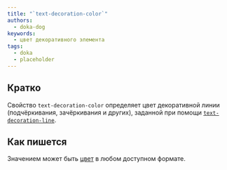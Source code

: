 ```yaml
---
title: "`text-decoration-color`"
authors:
  - doka-dog
keywords:
  - цвет декоративного элемента
tags:
  - doka
  - placeholder
---
```


## Кратко

Свойство `text-decoration-color` определяет цвет декоративной линии (подчёркивания, зачёркивания и других), заданной при помощи [`text-decoration-line`](/css/text-decoration-line).

## Как пишется

Значением может быть [цвет](/css/web-colors) в любом доступном формате.
